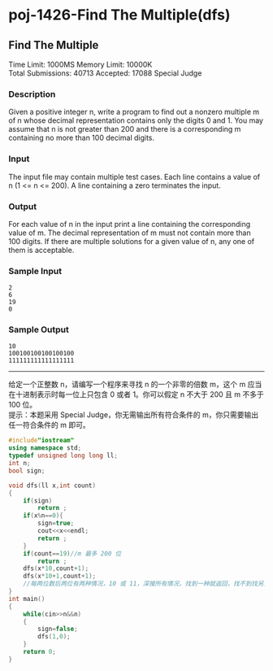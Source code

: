 # poj-1426-Find The Multiple(dfs)

## Find The Multiple
Time Limit: 1000MS		Memory Limit: 10000K  
Total Submissions: 40713		Accepted: 17088		Special Judge  

### Description
Given a positive integer n, write a program to find out a nonzero multiple m of n whose decimal representation contains only the digits 0 and 1. You may assume that n is not greater than 200 and there is a corresponding m containing no more than 100 decimal digits.

### Input
The input file may contain multiple test cases. Each line contains a value of n (1 <= n <= 200). A line containing a zero terminates the input.

### Output
For each value of n in the input print a line containing the corresponding value of m. The decimal representation of m must not contain more than 100 digits. If there are multiple solutions for a given value of n, any one of them is acceptable.

### Sample Input
    2
    6
    19
    0

### Sample Output
    10
    100100100100100100
    111111111111111111

---
给定一个正整数 n，请编写一个程序来寻找 n 的一个非零的倍数 m，这个 m 应当在十进制表示时每一位上只包含 0 或者 1。你可以假定 n 不大于 200 且 m 不多于 100 位。   
提示：本题采用 Special Judge，你无需输出所有符合条件的 m，你只需要输出任一符合条件的 m 即可。 
```cpp
#include"iostream"
using namespace std;
typedef unsigned long long ll;
int n;
bool sign;

void dfs(ll x,int count)
{
    if(sign)
        return ;
    if(x%n==0){
        sign=true;
        cout<<x<<endl;
        return ;
    }
    if(count==19)//m 最多 200 位
        return ;
    dfs(x*10,count+1);
    dfs(x*10+1,count+1);
    //每两位数后两位有两种情况，10 或 11，深搜所有情况，找到一种就返回，找不到找另外一颗子树
}
int main()
{
    while(cin>>n&&n)
    {
        sign=false;
        dfs(1,0);
    }
    return 0;
}
```
